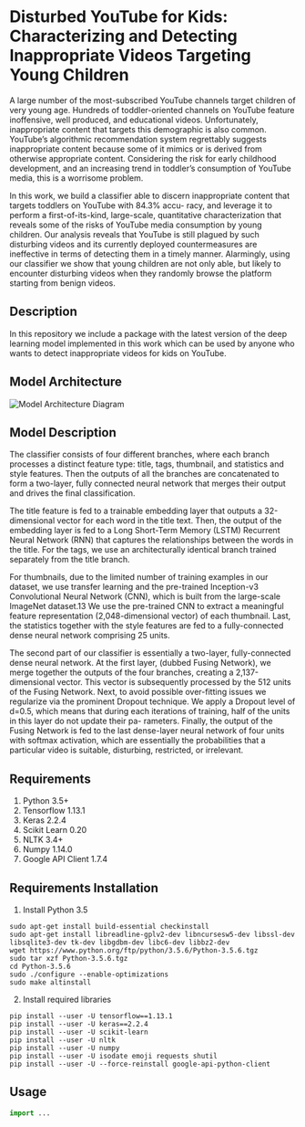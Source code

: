 # Disturbed YouTube for Kids: Characterizing and Detecting Inappropriate Videos Targeting Young Children

A large number of the most-subscribed YouTube channels target children of very young age. Hundreds of toddler-oriented channels on YouTube feature inoffensive, well produced, and educational videos. Unfortunately, inappropriate content that targets this demographic is also common. YouTube’s algorithmic recommendation system regrettably suggests inappropriate content because some of it mimics or is derived from otherwise appropriate content. Considering the risk for early childhood development, and an increasing trend in toddler’s consumption of YouTube media, this is a worrisome problem.

In this work, we build a classifier able to discern inappropriate content that targets toddlers on YouTube with 84.3% accu- racy, and leverage it to perform a first-of-its-kind, large-scale, quantitative characterization that reveals some of the risks of YouTube media consumption by young children. Our analysis reveals that YouTube is still plagued by such disturbing videos and its currently deployed countermeasures are ineffective in terms of detecting them in a timely manner. Alarmingly, using our classifier we show that young children are not only able, but likely to encounter disturbing videos when they randomly browse the platform starting from benign videos.

## Description
In this repository we include a package with the latest version of the deep learning model implemented in this work which can be used by anyone who wants to detect inappropriate videos for kids on YouTube.

## Model Architecture
![Model Architecture Diagram](https://github.com/kwstantinos-papadamou/disturbed-youtube_videos-detection/blob/master/model_architecture.png)

## Model Description
The classifier consists of four different branches, where each branch processes a distinct feature type: title, tags, thumbnail, and statistics and style features. Then the outputs of all the branches are concatenated to form a two-layer, fully connected neural network that merges their output and drives the final classification.

The title feature is fed to a trainable embedding layer that outputs a 32-dimensional vector for each word in the title text. Then, the output of the embedding layer is fed to a Long Short-Term Memory (LSTM) Recurrent Neural Network (RNN) that captures the relationships between the words in the title. For the tags, we use an architecturally identical branch trained separately from the title branch.

For thumbnails, due to the limited number of training examples in our dataset, we use transfer learning and the pre-trained Inception-v3 Convolutional Neural Network (CNN), which is built from the large-scale ImageNet dataset.13 We use the pre-trained CNN to extract a meaningful feature representation (2,048-dimensional vector) of each thumbnail. Last, the statistics together with the style features are fed to a fully-connected dense neural network comprising 25 units.

The second part of our classifier is essentially a two-layer, fully-connected dense neural network. At the first layer, (dubbed Fusing Network), we merge together the outputs of the four branches, creating a 2,137-dimensional vector. This vector is subsequently processed by the 512 units of the Fusing Network. Next, to avoid possible over-fitting issues we regularize via the prominent Dropout technique. We apply a Dropout level of d=0.5, which means that during each iterations of training, half of the units in this layer do not update their pa- rameters. Finally, the output of the Fusing Network is fed to the last dense-layer neural network of four units with softmax activation, which are essentially the probabilities that a particular video is suitable, disturbing, restricted, or irrelevant.

## Requirements
1. Python 3.5+
2. Tensorflow 1.13.1
3. Keras 2.2.4
4. Scikit Learn 0.20
5. NLTK 3.4+
6. Numpy 1.14.0
7. Google API Client 1.7.4

## Requirements Installation
1. Install Python 3.5
```
sudo apt-get install build-essential checkinstall
sudo apt-get install libreadline-gplv2-dev libncursesw5-dev libssl-dev libsqlite3-dev tk-dev libgdbm-dev libc6-dev libbz2-dev
wget https://www.python.org/ftp/python/3.5.6/Python-3.5.6.tgz
sudo tar xzf Python-3.5.6.tgz
cd Python-3.5.6
sudo ./configure --enable-optimizations
sudo make altinstall
```

2. Install required libraries
```
pip install --user -U tensorflow==1.13.1
pip install --user -U keras==2.2.4
pip install --user -U scikit-learn
pip install --user -U nltk
pip install --user -U numpy
pip install --user -U isodate emoji requests shutil
pip install --user -U --force-reinstall google-api-python-client
```

## Usage
```python
import ...
```

